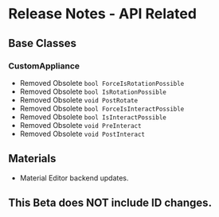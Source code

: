 ﻿# Release Notes - API Related

## Base Classes

### CustomAppliance

- Removed Obsolete `bool ForceIsRotationPossible`
- Removed Obsolete `bool IsRotationPossible`
- Removed Obsolete `void PostRotate`
- Removed Obsolete `bool ForceIsInteractPossible`
- Removed Obsolete `bool IsInteractPossible`
- Removed Obsolete `void PreInteract`
- Removed Obsolete `void PostInteract`

## Materials

- Material Editor backend updates.

## This Beta does NOT include ID changes.
